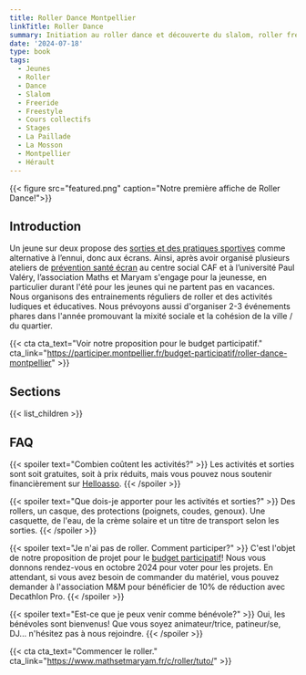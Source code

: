 ```yaml
---
title: Roller Dance Montpellier
linkTitle: Roller Dance
summary: Initiation au roller dance et découverte du slalom, roller freeride, roller freestyle à Montpellier. Tutoriels, entrainements et spectacles de roller, le vendredi, à partir de 9 ans. 
date: '2024-07-18'
type: book
tags:
  - Jeunes
  - Roller
  - Dance
  - Slalom
  - Freeride
  - Freestyle
  - Cours collectifs
  - Stages
  - La Paillade
  - La Mosson
  - Montpellier
  - Hérault
---
```


{{< figure src="featured.png" caption="Notre première affiche de Roller Dance!">}}

## Introduction
Un jeune sur deux propose des [sorties et des pratiques sportives](https://www.mathsetmaryam.fr/u/Temoignages-reseaux-sociaux-Montpellier-juin-2023.pdf) comme alternative à l’ennui, donc aux écrans. Ainsi, après avoir organisé plusieurs ateliers de [prévention santé écran](https://www.mathsetmaryam.fr/c/numerique-ecologie/prevention-sante-ecrans/) au centre social CAF et à l’université Paul Valéry, l’association Maths et Maryam s'engage pour la jeunesse, en particulier durant l'été pour les jeunes qui ne partent pas en vacances. Nous organisons des entrainements réguliers de roller et des activités ludiques et éducatives. Nous prévoyons aussi d'organiser 2-3 événements phares dans l'année promouvant la mixité sociale et la cohésion de la ville / du quartier.

{{< cta cta_text="Voir notre proposition pour le budget participatif." cta_link="https://participer.montpellier.fr/budget-participatif/roller-dance-montpellier" >}}

## Sections

{{< list_children >}}

## FAQ

{{< spoiler text="Combien coûtent les activités?" >}}
Les activités et sorties sont soit gratuites, soit à prix réduits, mais vous pouvez nous soutenir financièrement sur [Helloasso](https://www.helloasso.com/associations/maths-et-maryam/formulaires/1).
{{< /spoiler >}}

{{< spoiler text="Que dois-je apporter pour les activités et sorties?" >}}
Des rollers, un casque, des protections (poignets, coudes, genoux).
Une casquette, de l'eau, de la crème solaire et un titre de transport selon les sorties.
{{< /spoiler >}}

{{< spoiler text="Je n'ai pas de roller. Comment participer?" >}}
C'est l'objet de notre proposition de projet pour le [budget participatif](https://participer.montpellier.fr/budget-participatif/roller-dance-montpellier)! Nous vous donnons rendez-vous en octobre 2024 pour voter pour les projets. En attendant, si vous avez besoin de commander du matériel, vous pouvez demander à l'association M&M pour bénéficier de 10% de réduction avec Decathlon Pro.
{{< /spoiler >}}

{{< spoiler text="Est-ce que je peux venir comme bénévole?" >}}
Oui, les bénévoles sont bienvenus! Que vous soyez animateur/trice, patineur/se, DJ... n'hésitez pas à nous rejoindre. 
{{< /spoiler >}}

{{< cta cta_text="Commencer le roller." cta_link="https://www.mathsetmaryam.fr/c/roller/tuto/" >}}
